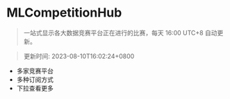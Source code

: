 # MLCompetitionHub

> 一站式显示各大数据竞赛平台正在进行的比赛，每天 16:00 UTC+8 自动更新。
  
> 更新时间: 2023-08-10T16:02:24+0800 

* 多家竞赛平台
* 多种订阅方式
* 下拉查看更多